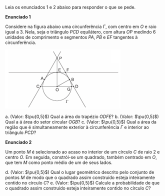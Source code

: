 Leia os enunciados 1 e 2 abaixo para responder o que se pede.

**Enunciado 1**

Considere na figura abaixo uma circunferência $\Gamma$, com centro em $O$ e raio igual a $3$. Nela, seja o triângulo $PCD$ equilátero, com altura $OP$ medindo $6$ unidades de comprimento e segmentos $PA$, $PB$ e $EF$ tangentes à circunferência.

![c](graphics/mat_0_4_1.png)

a. (Valor: $\pu{0,5}$) Qual a área do trapézio $ODFE$?
b. (Valor: $\pu{0,5}$) Qual a á área do setor circular $OGB$?
c. (Valor: $\pu{0,5}$) Qual a área da região que é simultaneamente exterior à circunferência $\Gamma$ e
 interior ao triângulo $PCD$?

**Enunciado 2**

Um ponto $M$ é selecionado ao acaso no interior de um círculo $C$ de raio $2$ e centro $O$. Em seguida, constrói-se um quadrado, também centrado em $O$, que tem $M$ como ponto médio de um de seus lados.

d. (Valor: $\pu{0,5}$) Qual o lugar geométrico descrito pelo conjunto de pontos $M$ de modo que o
quadrado assim construído esteja inteiramente contido no círculo $C$?
e. (Valor: $\pu{0,5}$) Calcule a probabilidade de que o quadrado assim construído esteja inteiramente contido no círculo $C$?
